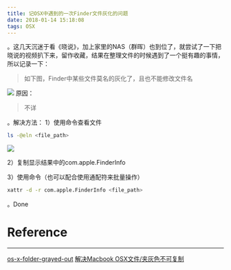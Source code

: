 ```yaml
---
title: 记OSX中遇到的一次Finder文件灰化的问题
date: 2018-01-14 15:18:08
tags: OSX
---
```


。这几天沉迷于看《晓说》，加上家里的NAS（群晖）也到位了，就尝试了一下把晓说的视频扒下来，留作收藏，结果在整理文件的时候遇到了一个挺有趣的事情，所以记录一下：
<!--more-->
> 如下图，Finder中某些文件莫名的灰化了，且也不能修改文件名

![](http://slblogimg.oss-cn-beijing.aliyuncs.com/images/20180114/nasfilelist.png)
原因：
> 不详

。解决方法：
1）使用命令查看文件
```bash
ls -@eln <file_path>
```
![](http://slblogimg.oss-cn-beijing.aliyuncs.com/images/20180114/lsresult.png)

2）复制显示结果中的com.apple.FinderInfo

3）使用命令（也可以配合使用通配符来批量操作）
```bash
xattr -d -r com.apple.FinderInfo <file_path>
```
。Done

# Reference
---
[os-x-folder-grayed-out](http://www.readern.com/os-x-folder-grayed-out.html)
[解决Macbook OSX文件/夹灰色不可复制](http://blog.csdn.net/evandeng2009/article/details/53242196)